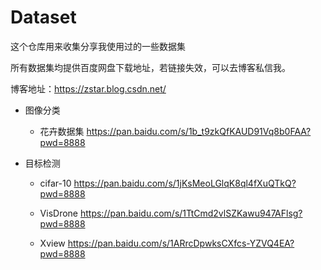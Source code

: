 # Dataset
这个仓库用来收集分享我使用过的一些数据集

所有数据集均提供百度网盘下载地址，若链接失效，可以去博客私信我。

博客地址：https://zstar.blog.csdn.net/

- 图像分类
	* 花卉数据集
  https://pan.baidu.com/s/1b_t9zkQfKAUD91Vq8b0FAA?pwd=8888
  


- 目标检测
  * cifar-10
  https://pan.baidu.com/s/1jKsMeoLGlqK8ql4fXuQTkQ?pwd=8888
  
  * VisDrone
  https://pan.baidu.com/s/1TtCmd2vlSZKawu947AFlsg?pwd=8888
  
  * Xview
  https://pan.baidu.com/s/1ARrcDpwksCXfcs-YZVQ4EA?pwd=8888
